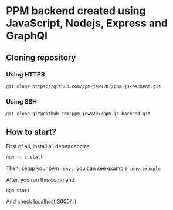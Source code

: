 # PPM backend created using JavaScript, Nodejs, Express and GraphQl

## Cloning repository
### Using HTTPS
```bash
git clone https://github.com/ppm-jew9207/ppm-js-backend.git
```

### Using SSH
```bash
git clone git@github.com:ppm-jew9207/ppm-js-backend.git
```

## How to start?
First of all, install all dependencies
```bash
npm -i install
```

Then, setup your own `.env.`, you can see example `.env.example`

After, you run this command
```bash
npm start
```

And check localhost:3000/ :)